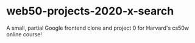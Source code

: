 # web50-projects-2020-x-search

A small, partial Google frontend clone and project 0 for Harvard's cs50w online course!
